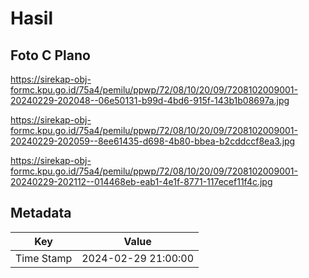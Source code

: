 # Hasil

## Foto C Plano

https://sirekap-obj-formc.kpu.go.id/75a4/pemilu/ppwp/72/08/10/20/09/7208102009001-20240229-202048--06e50131-b99d-4bd6-915f-143b1b08697a.jpg

https://sirekap-obj-formc.kpu.go.id/75a4/pemilu/ppwp/72/08/10/20/09/7208102009001-20240229-202059--8ee61435-d698-4b80-bbea-b2cddccf8ea3.jpg

https://sirekap-obj-formc.kpu.go.id/75a4/pemilu/ppwp/72/08/10/20/09/7208102009001-20240229-202112--014468eb-eab1-4e1f-8771-117ecef11f4c.jpg


## Metadata

| Key        | Value               |
| ---------- | ------------------- |
| Time Stamp | 2024-02-29 21:00:00 |



